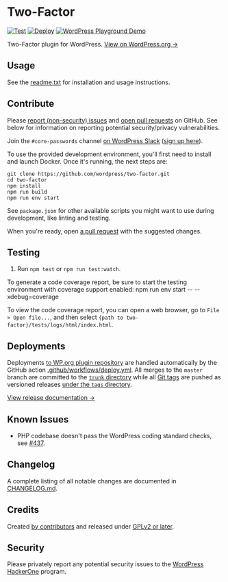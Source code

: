 # Two-Factor

[![Test](https://github.com/WordPress/two-factor/actions/workflows/test.yml/badge.svg)](https://github.com/WordPress/two-factor/actions/workflows/test.yml) [![Deploy](https://github.com/WordPress/two-factor/actions/workflows/deploy.yml/badge.svg)](https://github.com/WordPress/two-factor/actions/workflows/deploy.yml) [![WordPress Playground Demo](https://img.shields.io/wordpress/plugin/v/two-factor?logo=wordpress&logoColor=FFFFFF&label=Playground%20Demo&labelColor=3858E9&color=3858E9)](https://playground.wordpress.net/?blueprint-url=https://raw.githubusercontent.com/WordPress/two-factor/master/assets/blueprints/blueprint.json)

Two-Factor plugin for WordPress. [View on WordPress.org →](https://wordpress.org/plugins/two-factor/)

## Usage

See the [readme.txt](readme.txt) for installation and usage instructions.

## Contribute

Please [report (non-security) issues](https://github.com/WordPress/two-factor/issues) and [open pull requests](https://github.com/WordPress/two-factor/pulls) on GitHub. See below for information on reporting potential security/privacy vulnerabilities.

Join the `#core-passwords` channel [on WordPress Slack](http://wordpress.slack.com) ([sign up here](http://chat.wordpress.org)).

To use the provided development environment, you'll first need to install and launch Docker. Once it's running, the next steps are:

    git clone https://github.com/wordpress/two-factor.git
    cd two-factor
    npm install
    npm run build
    npm run env start

See `package.json` for other available scripts you might want to use during development, like linting and testing.

When you're ready, open [a pull request](https://help.github.com/articles/creating-a-pull-request-from-a-fork/) with the suggested changes.

## Testing

1. Run `npm test` or `npm run test:watch`.

To generate a code coverage report, be sure to start the testing environment with coverage support enabled:
    npm run env start -- --xdebug=coverage

To view the code coverage report, you can open a web browser, go to `File > Open file...`, and then select `{path to two-factor}/tests/logs/html/index.html`.

## Deployments

Deployments [to WP.org plugin repository](https://wordpress.org/plugins/two-factor/) are handled automatically by the GitHub action [.github/workflows/deploy.yml](.github/workflows/deploy.yml). All merges to the `master` branch are committed to the [`trunk` directory](https://plugins.trac.wordpress.org/browser/two-factor/trunk) while all [Git tags](https://github.com/WordPress/two-factor/tags) are pushed as versioned releases [under the `tags` directory](https://plugins.trac.wordpress.org/browser/two-factor/tags).

[View release documentation →](RELEASING.md)

## Known Issues

- PHP codebase doesn't pass the WordPress coding standard checks, see [#437](https://github.com/WordPress/two-factor/issues/437).

## Changelog

A complete listing of all notable changes are documented in [CHANGELOG.md](https://github.com/wordpress/two-factor/blob/master/CHANGELOG.md).

## Credits

Created [by contributors](https://github.com/WordPress/two-factor/blob/master/CREDITS.md) and released under [GPLv2 or later](LICENSE.md).

## Security

Please privately report any potential security issues to the [WordPress HackerOne](https://hackerone.com/wordpress) program.
